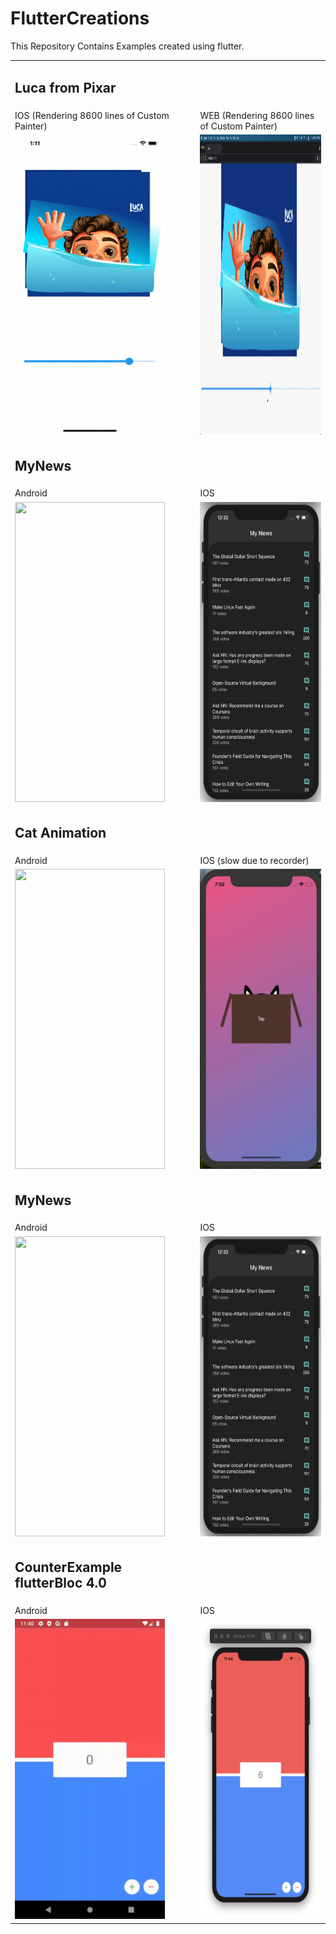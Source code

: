 # FlutterCreations
This Repository Contains Examples created using flutter.

<table>
   <tr>
    <td><h2>Luca from Pixar</h2></td>
  </tr>
  <tr>
     <td>IOS (Rendering 8600 lines of Custom Painter)</td>
    </td>
     <td>WEB (Rendering 8600 lines of Custom Painter)</td>
    </td>
  <tr>
    <td><img src="luca.gif" width=240 height=480></td>
      <td><img src="web_luca.gif" width=240 height=480></td>
  </tr>
  <tr>
    <td><h2>MyNews</h2></td>
  </tr>
  <tr>
    <td>Android</td>
     <td>IOS</td>
    </td>
  <tr>
  <td><img src="my-new-android.gif" width=240 height=480></td>
    <td><img src="my-news-ios.png" width=240 height=480></td>
  </tr>
  
  
  
  <tr>
    <td><h2>Cat Animation</h2></td>
  </tr>
  <tr>
    <td>Android</td>
     <td>IOS (slow due to recorder)</td>
    </td>
  <tr>
  <td><img src="cat_animation-android.gif" width=240 height=480></td>
    <td><img src="IOS-cat_animation.gif" width=240 height=480></td>
  </tr>
  <tr>
    <td><h2>MyNews</h2></td>
  </tr>
  <tr>
    <td>Android</td>
     <td>IOS</td>
    </td>
  <tr>
  <td><img src="my-new-android.gif" width=240 height=480></td>
    <td><img src="my-news-ios.png" width=240 height=480></td>
  </tr>
  
   <td><h2>CounterExample flutterBloc 4.0</h2></td>
  </tr>
  <tr>
    <td>Android</td>
     <td>IOS</td>
    </td>
  <tr>
  <td><img src="android-counter.gif" width=240 height=480></td>
    <td><img src="counter-ios.png" width=240 height=480></td>
  </tr>
 </table>
